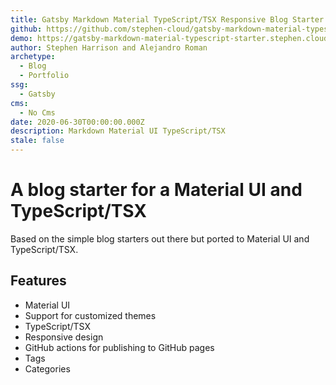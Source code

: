 ```yaml
---
title: Gatsby Markdown Material TypeScript/TSX Responsive Blog Starter
github: https://github.com/stephen-cloud/gatsby-markdown-material-typescript-starter
demo: https://gatsby-markdown-material-typescript-starter.stephen.cloud/
author: Stephen Harrison and Alejandro Roman
archetype:
  - Blog
  - Portfolio
ssg:
  - Gatsby
cms:
  - No Cms
date: 2020-06-30T00:00:00.000Z
description: Markdown Material UI TypeScript/TSX
stale: false
---
```


# A blog starter for a Material UI and TypeScript/TSX

Based on the simple blog starters out there but ported to Material UI and TypeScript/TSX. 

## Features

* Material UI
* Support for customized themes
* TypeScript/TSX
* Responsive design
* GitHub actions for publishing to GitHub pages
* Tags
* Categories
